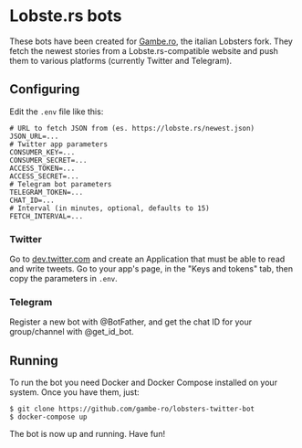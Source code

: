 # Lobste.rs bots

These bots have been created for [Gambe.ro](https://gambe.ro), the italian Lobsters fork. They fetch the newest stories from a Lobste.rs-compatible website and push them to various platforms (currently Twitter and Telegram).

## Configuring

Edit the `.env` file like this:

```
# URL to fetch JSON from (es. https://lobste.rs/newest.json)
JSON_URL=...
# Twitter app parameters
CONSUMER_KEY=...
CONSUMER_SECRET=...
ACCESS_TOKEN=...
ACCESS_SECRET=...
# Telegram bot parameters
TELEGRAM_TOKEN=...
CHAT_ID=...
# Interval (in minutes, optional, defaults to 15)
FETCH_INTERVAL=...
```

### Twitter

Go to [dev.twitter.com](https://dev.twitter.com) and create an Application that must be able to read and write tweets. Go to your app's page, in the "Keys and tokens" tab, then copy the parameters in `.env`.

### Telegram

Register a new bot with @BotFather, and get the chat ID for your group/channel with @get_id_bot.

## Running

To run the bot you need Docker and Docker Compose installed on your system. Once you have them, just:

```
$ git clone https://github.com/gambe-ro/lobsters-twitter-bot
$ docker-compose up
```

The bot is now up and running. Have fun!
